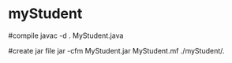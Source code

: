 # myStudent

#compile
javac -d . MyStudent.java

#create jar file
jar -cfm MyStudent.jar MyStudent.mf ./myStudent/*.*
